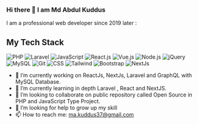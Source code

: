 ### Hi there 👋 I am Md Abdul Kuddus

I am a professional web developer since 2019 later :

## My Tech Stack

![PHP](https://img.shields.io/badge/-PHP-%232c3e50?style=for-the-badge&logo=PHP)
![Laravel](https://img.shields.io/badge/-Laravel-%232c3e50?style=for-the-badge&logo=laravel)
![JavaScript](https://img.shields.io/badge/-JavaScript-%232c3e50?style=for-the-badge&logo=javascript)
![React.js](https://img.shields.io/badge/-React.js-%232c3e50?style=for-the-badge&logo=react)
![Vue.js](https://img.shields.io/badge/-Vue.js-%232c3e50?style=for-the-badge&logo=vuedotjs)
![Node.js](https://img.shields.io/badge/-Node.js-%232c3e50?style=for-the-badge&logo=nodedotjs)
![jQuery](https://img.shields.io/badge/-jQuery-%232c3e50?style=for-the-badge&logo=jQuery)
![MySQL](https://img.shields.io/badge/-MySQL-%232c3e50?style=for-the-badge&logo=MySQL)
![Git](https://img.shields.io/badge/-Git-%232c3e50?style=for-the-badge&logo=git)
![CSS](https://img.shields.io/badge/-CSS-%232c3e50?style=for-the-badge&logo=css3)
![Tailwind](https://img.shields.io/badge/-Tailwind-%232c3e50?style=for-the-badge&logo=tailwindcss)
![Bootstrap](https://img.shields.io/badge/-Bootstrap-%232c3e50?style=for-the-badge&logo=Bootstrap)
![NextJs](https://img.shields.io/badge/-NextJs-%232c3e50?style=for-the-badge&logo=Bootstrap)

- 🔭 I’m currently working on ReactJs, NextJs, Laravel and GraphQL with MySQL Database.
- 🌱 I’m currently learning in depth Laravel , React and NextJS.
- 👯 I’m looking to collaborate on public repository called Open Source in PHP and JavaScript Type Project.
- 🤔 I’m looking for help to grow up my skill
- 📫 How to reach me: ma.kuddus37@gmail.com


